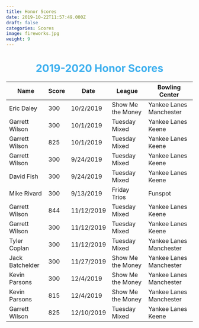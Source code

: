 ```yaml
---
title: Honor Scores
date: 2019-10-22T11:57:49.000Z
draft: false
categories: Scores
image: fireworks.jpg
weight: 9
---
```

<h1 style="text-align:center;color:#3eb0ef;"> 2019-2020 Honor Scores </h1>

| Name | Score | Date | League | Bowling Center |
| ---- | ----- | ---- | ------ | -------------- |
| Eric Daley | 300 | 10/2/2019 | Show Me the Money| Yankee Lanes Manchester|
| Garrett Wilson | 300 | 10/1/2019 | Tuesday Mixed | Yankee Lanes Keene |
| Garrett Wilson | 825 | 10/1/2019 | Tuesday Mixed | Yankee Lanes Keene |
| Garrett Wilson | 300 | 9/24/2019 | Tuesday Mixed | Yankee Lanes Keene |
| David Fish | 300 | 9/24/2019 | Tuesday Mixed | Yankee Lanes Keene |
| Mike Rivard | 300 | 9/13/2019 | Friday Trios | Funspot |
| Garrett Wilson | 844 | 11/12/2019 | Tuesday Mixed | Yankee Lanes Keene |
| Garrett Wilson | 300 | 11/12/2019 | Tuesday Mixed | Yankee Lanes Keene |
| Tyler Coplan | 300 | 11/12/2019 | Tuesday Mixed | Yankee Lanes Manchester|
| Jack Batchelder | 300 | 11/27/2019 | Show Me the Money | Yankee Lanes Manchester |
| Kevin Parsons | 300 | 12/4/2019 | Show Me the Money | Yankee Lanes Manchester |
| Kevin Parsons | 815 | 12/4/2019 | Show Me the Money | Yankee Lanes Manchester |
| Garrett Wilson | 825 | 12/10/2019 | Tuesday Mixed | Yankee Lanes Keene |



